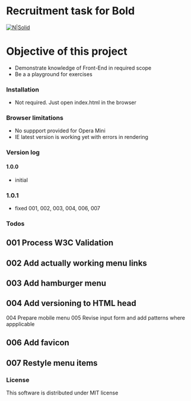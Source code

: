 # Recruitment task for Bold

[![N|Solid](https://cldup.com/dTxpPi9lDf.thumb.png)](https://nodesource.com/products/nsolid)


# Objective of this project

  - Demonstrate knowledge of Front-End in required scope
  - Be a a playground for exercises
  

### Installation

- Not required. Just open index.html in the browser

### Browser limitations

- No suppport provided for Opera Mini
- IE latest version is working yet with errors in rendering

### Version log
#### 1.0.0
- initial
### 1.0.1 
- fixed 001, 002, 003, 004, 006, 007
### Todos
 
 ## 001 Process W3C Validation
 ## 002 Add actually working menu links
 ## 003 Add hamburger menu
 ## 004 Add versioning to HTML head
 004 Prepare mobile menu
 005 Revise input form and add patterns where appplicable
 ## 006 Add favicon
 ## 007 Restyle menu items

### License

This software is distributed under MIT license
